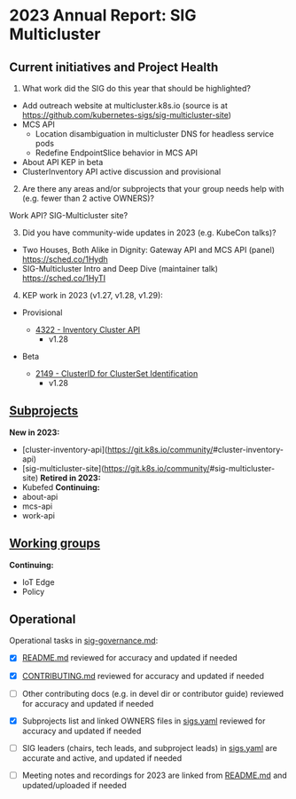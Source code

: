 # 2023 Annual Report: SIG Multicluster

## Current initiatives and Project Health

1. What work did the SIG do this year that should be highlighted?

<!--
   Some example items that might be worth highlighting:
   - Major KEP advancement
   - Important initiatives that aren't tracked via KEPs
   - Paying down significant tech debt
   - Governance and leadership changes
-->

* Add outreach website at multicluster.k8s.io (source is at
  https://github.com/kubernetes-sigs/sig-multicluster-site)
* MCS API
  * Location disambiguation in multicluster DNS for headless service pods
  * Redefine EndpointSlice behavior in MCS API
* About API KEP in beta
* ClusterInventory API active discussion and provisional

2. Are there any areas and/or subprojects that your group needs help with (e.g.
   fewer than 2 active OWNERS)?

<!--
   Note: This list is generated from the KEP metadata in kubernetes/enhancements repository.
      If you find any discrepancy in the generated list here, please check the KEP metadata.
      Please raise an issue in kubernetes/community, if the KEP metadata is correct but the generated list is incorrect.
-->

Work API? SIG-Multicluster site?

3. Did you have community-wide updates in 2023 (e.g. KubeCon talks)?

<!--
  Examples include links to email, slides, or recordings.
-->
* Two Houses, Both Alike in Dignity: Gateway API and MCS API (panel)
  https://sched.co/1Hydh
* SIG-Multicluster Intro and Deep Dive (maintainer talk) https://sched.co/1HyTI  

4. KEP work in 2023 (v1.27, v1.28, v1.29):

  - Provisional
    - [4322 - Inventory Cluster
      API](https://github.com/kubernetes/enhancements/tree/master/keps/sig-multicluster/4322-cluster-inventory)
      - v1.28

  - Beta
    - [2149 - ClusterID for ClusterSet
      Identification](https://github.com/kubernetes/enhancements/tree/master/keps/sig-multicluster/2149-clusterid)
      - v1.28


## [Subprojects](https://git.k8s.io/community/sig-multicluster#subprojects)


**New in 2023:**
  - [cluster-inventory-api](https://git.k8s.io/community/<no
    value>#cluster-inventory-api)
  - [sig-multicluster-site](https://git.k8s.io/community/<no
value>#sig-multicluster-site) **Retired in 2023:**
  - Kubefed **Continuing:**
  - about-api
  - mcs-api
  - work-api

## [Working groups](https://git.k8s.io/community/sig-multicluster#working-groups)

**Continuing:**
 - IoT Edge
 - Policy

## Operational

Operational tasks in [sig-governance.md]:
- [x] [README.md] reviewed for accuracy and updated if needed
- [x] [CONTRIBUTING.md] reviewed for accuracy and updated if needed
- [ ] Other contributing docs (e.g. in devel dir or contributor guide) reviewed
  for accuracy and updated if needed
- [x] Subprojects list and linked OWNERS files in [sigs.yaml] reviewed for
  accuracy and updated if needed
- [ ] SIG leaders (chairs, tech leads, and subproject leads) in [sigs.yaml] are
  accurate and active, and updated if needed
- [ ] Meeting notes and recordings for 2023 are linked from [README.md] and
  updated/uploaded if needed


[CONTRIBUTING.md]: https://git.k8s.io/community/sig-multicluster/CONTRIBUTING.md
[sig-governance.md]:
    https://git.k8s.io/community/committee-steering/governance/sig-governance.md
[README.md]: https://git.k8s.io/community/sig-multicluster/README.md
[sigs.yaml]: https://git.k8s.io/community/sigs.yaml
[devel]: https://git.k8s.io/community/contributors/devel/README.md
